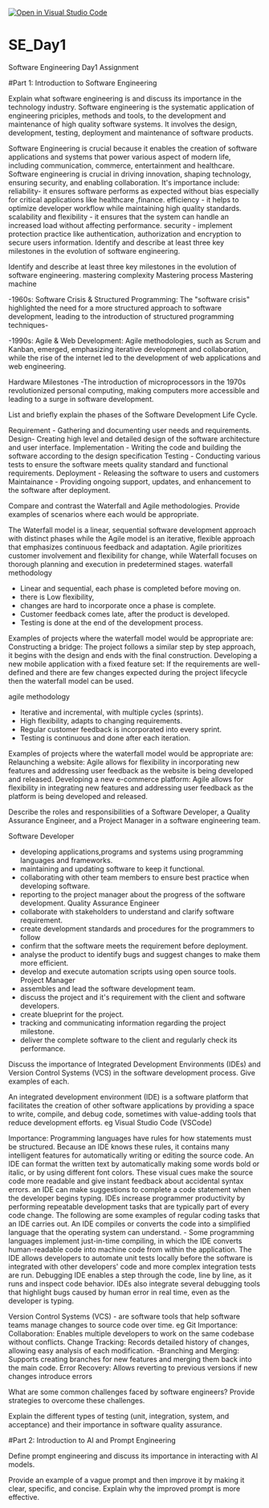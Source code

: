 [![Open in Visual Studio Code](https://classroom.github.com/assets/open-in-vscode-2e0aaae1b6195c2367325f4f02e2d04e9abb55f0b24a779b69b11b9e10269abc.svg)](https://classroom.github.com/online_ide?assignment_repo_id=18588931&assignment_repo_type=AssignmentRepo)
# SE_Day1
Software Engineering Day1 Assignment

#Part 1: Introduction to Software Engineering

Explain what software engineering is and discuss its importance in the technology industry.
Software engineering is the systematic application of engineering priciples, methods and tools, to the development and maintenance of high quality software systems.
It involves the design, development, testing, deployment and maintenance of software products.

Software Engineering is crucial because it enables the creation of software applications and systems that power various aspect of modern life, including communication, commerce, entertainment and healthcare. Software engineering is crucial in driving innovation, shaping technology, ensuring security, and enabling collaboration.
It's importance include:
reliability- it ensures software performs as expected without bias especially for critical applications like healthcare ,finance. 
efficiency - it helps to optimize developer workflow while maintaining high quality standards.
 scalability and flexibility - it ensures that the system can handle an increased load without affecting performance.
 security - implement protection practice like authentication, authorization and encryption to secure users information. 
 Identify and describe at least three key milestones in the evolution of software engineering.


Identify and describe at least three key milestones in the evolution of software engineering.
mastering complexity
Mastering process
Mastering machine


-1960s: Software Crisis & Structured Programming:
The "software crisis" highlighted the need for a more structured approach to software development, leading to the introduction of structured programming techniques-

-1990s: Agile & Web Development:
Agile methodologies, such as Scrum and Kanban, emerged, emphasizing iterative development and collaboration, while the rise of the internet led to the development of web applications and web engineering. 

Hardware Milestones
-The introduction of microprocessors in the 1970s revolutionized personal computing, making computers more accessible and leading to a surge in software development. 


List and briefly explain the phases of the Software Development Life Cycle.

Requirement - Gathering and documenting user needs and requirements.
Design- Creating high level and detailed design of the software architecture and user interface.
Implementation - Writing the code and building the software according to the design specification
Testing - Conducting various tests to ensure the software meets quality standard and functional requirements.
Deployment - Releasing the software to users and customers
Maintainance - Providing ongoing support, updates, and enhancement to the software after deployment.


Compare and contrast the Waterfall and Agile methodologies. Provide examples of scenarios where each would be appropriate.

The Waterfall model is a linear, sequential software development approach with distinct phases while the Agile model is an iterative, flexible approach that emphasizes continuous feedback and adaptation. Agile prioritizes customer involvement and flexibility for change, while Waterfall focuses on thorough planning and execution in predetermined stages. 
waterfall methodology 
- Linear and sequential, each phase is completed before moving on. 
- there is Low flexibility,
- changes are hard to incorporate once a phase is complete.
- Customer feedback comes late, after the product is developed.
- Testing is done at the end of the development process.

Examples of projects where the waterfall model would be appropriate are:
Constructing a bridge: The project follows a similar step by step approach, it begins with the design and ends with the final construction.
Developing a new mobile application with a fixed feature set: If the requirements are well-defined and there are few changes expected during the project lifecycle then the waterfall model can be used.


agile methodology 
- Iterative and incremental, with multiple cycles (sprints). 
- High flexibility, adapts to changing requirements. 
- Regular customer feedback is incorporated into every sprint. 
- Testing is continuous and done after each iteration.

Examples of projects where the waterfall model would be appropriate are:
Relaunching a website: Agile allows for flexibility in incorporating new features and addressing user feedback as the website is being developed and released.
Developing a new e-commerce platform: Agile allows for flexibility in integrating new features and addressing user feedback as the platform is being developed and released. 

Describe the roles and responsibilities of a Software Developer, a Quality Assurance Engineer, and a Project Manager in a software engineering team.

Software Developer 
- developing applications,programs and systems using programming languages and frameworks.
- maintaining and updating software to keep it functional. 
- collaborating with other team members to ensure best practice when developing software.
- reporting to the project manager about the progress of the software development.
Quality Assurance Engineer
- collaborate with stakeholders to understand and clarify software requirement.
- create development standards and procedures for the programmers to follow
- confirm that the software meets the requirement before deployment. 
- analyse the product to identify bugs and suggest changes to make them more efficient. 
- develop and execute automation scripts using open source tools.
Project Manager
 - assembles and lead the software development team.
 - discuss the project and it's requirement with the client and software developers.
 - create blueprint for the project.
 - tracking and communicating information regarding the project milestone.
 - deliver the complete software to the client and regularly check its performance.

Discuss the importance of Integrated Development Environments (IDEs) and Version Control Systems (VCS) in the software development process. Give examples of each.

An integrated development environment (IDE) is a software platform that facilitates the creation of other software applications by providing a space to write, compile, and debug code, sometimes with value-adding tools that reduce development efforts. eg Visual Studio Code (VSCode)

Importance:
Programming languages have rules for how statements must be structured. Because an IDE knows these rules, it contains many intelligent features for automatically writing or editing the source code.
An IDE can format the written text by automatically making some words bold or italic, or by using different font colors. These visual cues make the source code more readable and give instant feedback about accidental syntax errors.
an IDE can make suggestions to complete a code statement when the developer begins typing.
IDEs increase programmer productivity by performing repeatable development tasks that are typically part of every code change. The following are some examples of regular coding tasks that an IDE carries out.
An IDE compiles or converts the code into a simplified language that the operating system can understand. - Some programming languages implement just-in-time compiling, in which the IDE converts human-readable code into machine code from within the application.
The IDE allows developers to automate unit tests locally before the software is integrated with other developers' code and more complex integration tests are run.
Debugging IDE enables a step through the code, line by line, as it runs and inspect code behavior. IDEs also integrate several debugging tools that highlight bugs caused by human error in real time, even as the developer is typing.

Version Control Systems (VCS) - are software tools that help software teams manage changes to source code over time. eg Git
Importance:
Collaboration: Enables multiple developers to work on the same codebase without conflicts.
Change Tracking: Records detailed history of changes, allowing easy analysis of each modification. 
-Branching and Merging: Supports creating branches for new features and merging them back into the main code.
Error Recovery: Allows reverting to previous versions if new changes introduce errors


What are some common challenges faced by software engineers? Provide strategies to overcome these challenges.


Explain the different types of testing (unit, integration, system, and acceptance) and their importance in software quality assurance.


#Part 2: Introduction to AI and Prompt Engineering


Define prompt engineering and discuss its importance in interacting with AI models.


Provide an example of a vague prompt and then improve it by making it clear, specific, and concise. Explain why the improved prompt is more effective.
